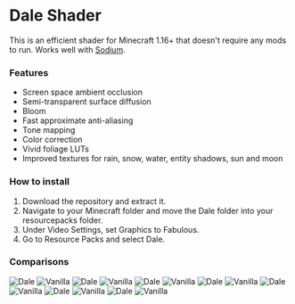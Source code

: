 # Dale Shader
This is an efficient shader for Minecraft 1.16+ that doesn't require any mods to run. Works well with [Sodium](https://github.com/CaffeineMC/sodium-fabric).

### Features
- Screen space ambient occlusion
- Semi-transparent surface diffusion
- Bloom
- Fast approximate anti-aliasing
- Tone mapping
- Color correction
- Vivid foliage LUTs
- Improved textures for rain, snow, water, entity shadows, sun and moon

### How to install
1. Download the repository and extract it.
2. Navigate to your Minecraft folder and move the Dale folder into your resourcepacks folder.
3. Under Video Settings, set Graphics to Fabulous.
4. Go to Resource Packs and select Dale.

### Comparisons
![Dale](https://user-images.githubusercontent.com/62495822/107961875-bcef8480-6fa6-11eb-9098-d58407fcdf26.png)
![Vanilla](https://user-images.githubusercontent.com/62495822/107961888-bf51de80-6fa6-11eb-902b-0a3300dde010.png)
![Dale](https://user-images.githubusercontent.com/62495822/107962352-24a5cf80-6fa7-11eb-8acc-a949f625d723.png)
![Vanilla](https://user-images.githubusercontent.com/62495822/107962365-27082980-6fa7-11eb-9615-0eb97f3dc163.png)
![Dale](https://user-images.githubusercontent.com/62495822/107962492-50c15080-6fa7-11eb-99a7-d941590ab080.png)
![Vanilla](https://user-images.githubusercontent.com/62495822/107962498-528b1400-6fa7-11eb-90a4-d277aac9e84b.png)
![Dale](https://user-images.githubusercontent.com/62495822/107962548-6171c680-6fa7-11eb-8ea3-ff428ed24301.png)
![Vanilla](https://user-images.githubusercontent.com/62495822/107962562-63d42080-6fa7-11eb-9bb6-8fab5fbea4ba.png)
![Dale](https://user-images.githubusercontent.com/62495822/107962751-a138ae00-6fa7-11eb-8047-1f64b28618ad.png)
![Vanilla](https://user-images.githubusercontent.com/62495822/107962763-a4339e80-6fa7-11eb-8194-ca78d237eacb.png)
![Dale](https://user-images.githubusercontent.com/62495822/107962882-c88f7b00-6fa7-11eb-83d1-c425c407e275.png)
![Vanilla](https://user-images.githubusercontent.com/62495822/107962899-cc230200-6fa7-11eb-8f8e-8c84b1508fff.png)
![Dale](https://user-images.githubusercontent.com/62495822/107963241-35a31080-6fa8-11eb-8749-56e975220f91.png)
![Vanilla](https://user-images.githubusercontent.com/62495822/107963250-38056a80-6fa8-11eb-8226-4bea0bd4ed65.png)
